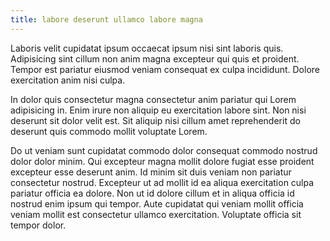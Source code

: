 ```yaml
---
title: labore deserunt ullamco labore magna
---
```


Laboris velit cupidatat ipsum occaecat ipsum nisi sint laboris quis. Adipisicing sint cillum non anim magna excepteur qui quis et proident. Tempor est pariatur eiusmod veniam consequat ex culpa incididunt. Dolore exercitation anim nisi culpa.

In dolor quis consectetur magna consectetur anim pariatur qui Lorem adipisicing in. Enim irure non aliquip eu exercitation labore sint. Non nisi deserunt sit dolor velit est. Sit aliquip nisi cillum amet reprehenderit do deserunt quis commodo mollit voluptate Lorem.

Do ut veniam sunt cupidatat commodo dolor consequat commodo nostrud dolor dolor minim. Qui excepteur magna mollit dolore fugiat esse proident excepteur esse deserunt anim. Id minim sit duis veniam non pariatur consectetur nostrud. Excepteur ut ad mollit id ea aliqua exercitation culpa pariatur officia ea dolore. Non ut id dolore cillum et in aliqua officia id nostrud enim ipsum qui tempor. Aute cupidatat qui veniam mollit officia veniam mollit est consectetur ullamco exercitation. Voluptate officia sit tempor dolor.